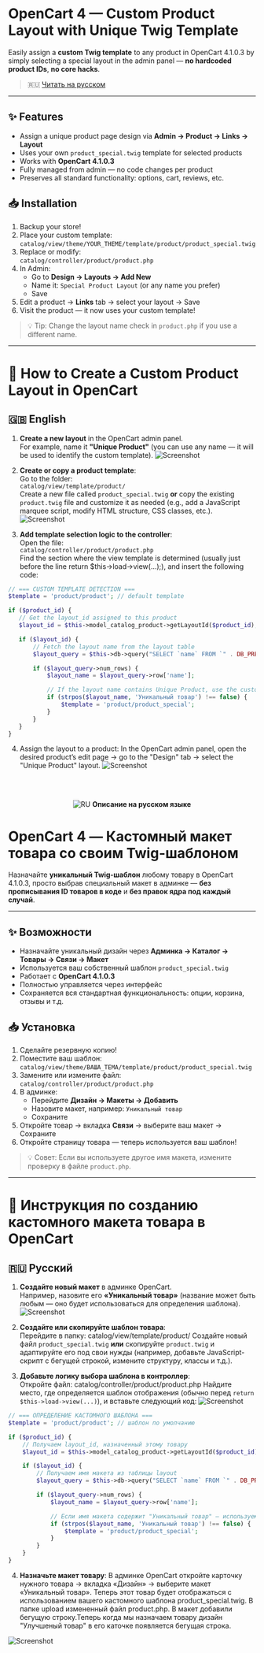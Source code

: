 # OpenCart 4 — Custom Product Layout with Unique Twig Template

Easily assign a **custom Twig template** to any product in OpenCart 4.1.0.3 by simply selecting a special layout in the admin panel — **no hardcoded product IDs**, **no core hacks**.

> 🇷🇺 [Читать на русском](#описание-на-русском)

---

## ✨ Features

- Assign a unique product page design via **Admin → Product → Links → Layout**
- Uses your own `product_special.twig` template for selected products
- Works with **OpenCart 4.1.0.3**
- Fully managed from admin — no code changes per product
- Preserves all standard functionality: options, cart, reviews, etc.

## 📥 Installation

1. Backup your store!
2. Place your custom template:  
   `catalog/view/theme/YOUR_THEME/template/product/product_special.twig`
3. Replace or modify:  
   `catalog/controller/product/product.php`
4. In Admin:
   - Go to **Design → Layouts → Add New**
   - Name it: `Special Product Layout` (or any name you prefer)
   - Save
5. Edit a product → **Links** tab → select your layout → Save
6. Visit the product — it now uses your custom template!

> 💡 Tip: Change the layout name check in `product.php` if you use a different name.

---
# 📌 How to Create a Custom Product Layout in OpenCart

## 🇬🇧 English

1. **Create a new layout** in the OpenCart admin panel.  
   For example, name it **"Unique Product"** (you can use any name — it will be used to identify the custom template).
    ![Screenshot](maket.jpg) 

2. **Create or copy a product template**:  
   Go to the folder:  
   ``catalog/view/template/product/``  
   Create a new file called ``product_special.twig`` **or** copy the existing ``product.twig`` file and customize it as needed (e.g., add a JavaScript marquee script, modify HTML structure, CSS classes, etc.).
   ![Screenshot](code.jpg)

3. **Add template selection logic to the controller**:  
   Open the file:  
   ``catalog/controller/product/product.php``  
   Find the section where the view template is determined (usually just before the line return $this->load->view(...);), and insert the following code:

 ```php
// === CUSTOM TEMPLATE DETECTION ===
$template = 'product/product'; // default template

if ($product_id) {
    // Get the layout_id assigned to this product
    $layout_id = $this->model_catalog_product->getLayoutId($product_id);

    if ($layout_id) {
        // Fetch the layout name from the layout table
        $layout_query = $this->db->query("SELECT `name` FROM `" . DB_PREFIX . "layout` WHERE `layout_id` = '" . (int)$layout_id . "'");

        if ($layout_query->num_rows) {
            $layout_name = $layout_query->row['name'];

            // If the layout name contains Unique Product, use the custom template
            if (strpos($layout_name, 'Уникальный товар') !== false) {
                $template = 'product/product_special';
            }
        }
    }
}
```


4. Assign the layout to a product:
In the OpenCart admin panel, open the desired product’s edit page → go to the "Design" tab → select the "Unique Product" layout.
![Screenshot](image.jpg) 

<br><br>
<a name="описание-на-русском"></a>
<div align="center">
  <img src="https://upload.wikimedia.org/wikipedia/commons/thumb/f/f3/Flag_of_Russia.svg/24px-Flag_of_Russia.svg.png" alt="RU">  
  <strong>Описание на русском языке</strong>
</div>

# OpenCart 4 — Кастомный макет товара со своим Twig-шаблоном

Назначайте **уникальный Twig-шаблон** любому товару в OpenCart 4.1.0.3, просто выбрав специальный макет в админке — **без прописывания ID товаров в коде** и **без правок ядра под каждый случай**.

---

## ✨ Возможности

- Назначайте уникальный дизайн через **Админка → Каталог → Товары → Связи → Макет**
- Используется ваш собственный шаблон `product_special.twig`
- Работает с **OpenCart 4.1.0.3**
- Полностью управляется через интерфейс
- Сохраняется вся стандартная функциональность: опции, корзина, отзывы и т.д.

## 📥 Установка

1. Сделайте резервную копию!
2. Поместите ваш шаблон:  
   `catalog/view/theme/ВАША_ТЕМА/template/product/product_special.twig`
3. Замените или измените файл:  
   `catalog/controller/product/product.php`
4. В админке:
   - Перейдите **Дизайн → Макеты → Добавить**
   - Назовите макет, например: `Уникальный товар`
   - Сохраните
5. Откройте товар → вкладка **Связи** → выберите ваш макет → Сохраните
6. Откройте страницу товара — теперь используется ваш шаблон!

> 💡 Совет: Если вы используете другое имя макета, измените проверку в файле `product.php`.

---
# 📌 Инструкция по созданию кастомного макета товара в OpenCart

## 🇷🇺 Русский

1. **Создайте новый макет** в админке OpenCart.  
   Например, назовите его **«Уникальный товар»** (название может быть любым — оно будет использоваться для определения шаблона).
   ![Screenshot](maket.jpg) 

2. **Создайте или скопируйте шаблон товара**:  
   Перейдите в папку:  catalog/view/template/product/
   Создайте новый файл `product_special.twig` **или** скопируйте `product.twig` и адаптируйте его под свои нужды (например, добавьте JavaScript-скрипт с бегущей строкой, измените структуру, классы и т.д.).

3. **Добавьте логику выбора шаблона в контроллер**:  
Откройте файл: catalog/controller/product/product.php
Найдите место, где определяется шаблон отображения (обычно перед `return $this->load->view(...)`), и вставьте следующий код:
![Screenshot](code.jpg)


```php
// === ОПРЕДЕЛЕНИЕ КАСТОМНОГО ШАБЛОНА ===
$template = 'product/product'; // шаблон по умолчанию

if ($product_id) {
    // Получаем layout_id, назначенный этому товару
    $layout_id = $this->model_catalog_product->getLayoutId($product_id);

    if ($layout_id) {
        // Получаем имя макета из таблицы layout
        $layout_query = $this->db->query("SELECT `name` FROM `" . DB_PREFIX . "layout` WHERE `layout_id` = '" . (int)$layout_id . "'");

        if ($layout_query->num_rows) {
            $layout_name = $layout_query->row['name'];

            // Если имя макета содержит "Уникальный товар" — используем кастомный шаблон
            if (strpos($layout_name, 'Уникальный товар') !== false) {
                $template = 'product/product_special';
            }
        }
    }
}
```
4. **Назначьте макет товару**:
В админке OpenCart откройте карточку нужного товара → вкладка «Дизайн» → выберите макет «Уникальный товар».
Теперь этот товар будет отображаться с использованием вашего кастомного шаблона product_special.twig.
В папке upload измененный файл product.php. В макет добавили бегущую строку.Теперь когда мы назначаем товару дизайн "Улучшеный товар" в его каточке появляется бегущая строка.

![Screenshot](image.jpg)
